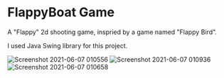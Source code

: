 # FlappyBoat Game
A "Flappy" 2d shooting game, inspried by a game named "Flappy Bird".

I used Java Swing library for this project.

![Screenshot 2021-06-07 010556](https://user-images.githubusercontent.com/84399613/120935491-44ffc280-c72d-11eb-8e39-b9d1fa892bf8.png)
![Screenshot 2021-06-07 010936](https://user-images.githubusercontent.com/84399613/120935501-521cb180-c72d-11eb-8656-276080a58261.png)
![Screenshot 2021-06-07 010658](https://user-images.githubusercontent.com/84399613/120935504-58129280-c72d-11eb-9047-b9e56e921bd6.png)
